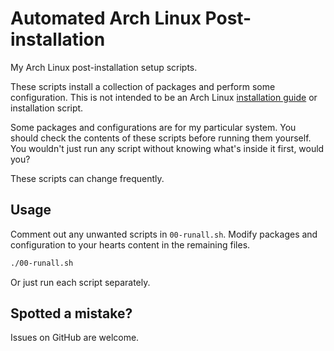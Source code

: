 # Automated Arch Linux Post-installation

My Arch Linux post-installation setup scripts.

These scripts install a collection of packages and perform some
configuration. This is not intended to be an Arch Linux [installation
guide](https://wiki.archlinux.org/index.php/Installation_guide) or
installation script.

Some packages and configurations are for my particular system. You should
check the contents of these scripts before running them yourself. You
wouldn't just run any script without knowing what's inside it first, would
you?

These scripts can change frequently.

## Usage

Comment out any unwanted scripts in `00-runall.sh`. Modify packages and
configuration to your hearts content in the remaining files. 


```bash
./00-runall.sh
```

Or just run each script separately.

## Spotted a mistake?

Issues on GitHub are welcome.
